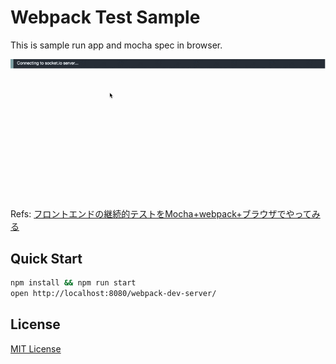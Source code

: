 Webpack Test Sample
==============================
This is sample run app and mocha spec in browser.

![ScreenShot](example.gif)

Refs: [フロントエンドの継続的テストをMocha+webpack+ブラウザでやってみる](http://blog.namiking.net/post/2015/09/test-webpack-browser/)


Quick Start
------------------------------

``` bash
npm install && npm run start
open http://localhost:8080/webpack-dev-server/
```


License
------------------------------

[MIT License](LICENSE)
